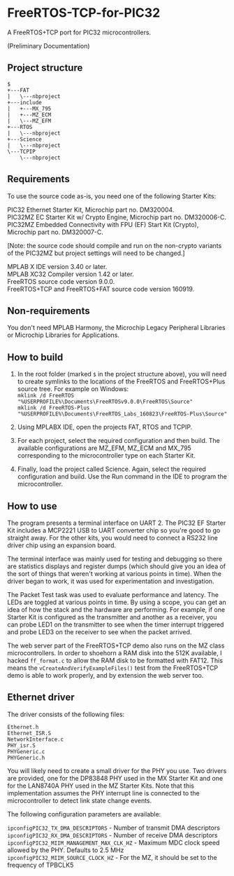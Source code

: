 # FreeRTOS-TCP-for-PIC32

A FreeRTOS+TCP port for PIC32 microcontrollers.

(Preliminary Documentation)

## Project structure

`$`  
`+---FAT`  
`|   \---nbproject`  
`+---include`  
`|   +---MX_795`  
`|   +---MZ_ECM`  
`|   \---MZ_EFM`  
`+---RTOS`  
`|   \---nbproject`  
`+---Science`  
`|   \---nbproject`  
`\---TCPIP`  
`    \---nbproject`  

## Requirements

To use the source code as-is, you need one of the following Starter Kits:

PIC32 Ethernet Starter Kit, Microchip part no. DM320004.  
PIC32MZ EC Starter Kit w/ Crypto Engine, Microchip part no. DM320006-C.  
PIC32MZ Embedded Connectivity with FPU (EF) Start Kit (Crypto), Microchip part no. DM320007-C.  

[Note: the source code should compile and run on the non-crypto variants of the PIC32MZ but project settings will need to be changed.]

MPLAB X IDE version 3.40 or later.  
MPLAB XC32 Compiler version 1.42 or later.  
FreeRTOS source code version 9.0.0.  
FreeRTOS+TCP and FreeRTOS+FAT source code version 160919.  

## Non-requirements

You don't need MPLAB Harmony, the Microchip Legacy Peripheral Libraries or Microchip Libraries for Applications.

## How to build

1. In the root folder (marked `$` in the project structure above), you will need to create symlinks to the locations of the FreeRTOS and FreeRTOS+Plus source tree. For example on Windows:  
`mklink /d FreeRTOS "%USERPROFILE%\Documents\FreeRTOSv9.0.0\FreeRTOS\Source"`  
`mklink /d FreeRTOS-Plus "%USERPROFILE%\Documents\FreeRTOS_Labs_160823\FreeRTOS-Plus\Source"`  

2. Using MPLABX IDE, open the projects FAT, RTOS and TCPIP.

3. For each project, select the required configuration and then build. The available configurations are MZ_EFM, MZ_ECM and MX_795 corresponding to the microcontroller type on each Starter Kit.

4. Finally, load the project called Science. Again, select the required configuration and build. Use the Run command in the IDE to program the microcontroller.

## How to use

The program presents a terminal interface on UART 2. The PIC32 EF Starter Kit includes a MCP2221 USB to UART converter chip so you're good to go straight away. For the other kits, you would need to connect a RS232 line driver chip using an expansion board.

The terminal interface was mainly used for testing and debugging so there are statistics displays and register dumps (which should give you an idea of the sort of things that weren't working at various points in time). When the driver began to work, it was used for experimentation and investigation.

The Packet Test task was used to evaluate performance and latency. The LEDs are toggled at various points in time. By using a scope, you can get an idea of how the stack and the hardware are performing. For example, if one Starter Kit is configured as the transmitter and another as a receiver, you can probe LED1 on the transmitter to see when the timer interrupt triggered and probe LED3 on the receiver to see when the packet arrived.

The web server part of the FreeRTOS+TCP demo also runs on the MZ class microcontrollers. In order to shoehorn a RAM disk into the 512K available, I hacked `ff_format.c` to allow the RAM disk to be formatted with FAT12. This means the `vCreateAndVerifyExampleFiles()` test from the FreeRTOS+TCP demo is able to work properly, and by extension the web server too.

## Ethernet driver

The driver consists of the following files:

`Ethernet.h`  
`Ethernet_ISR.S`  
`NetworkInterface.c`  
`PHY_isr.S`  
`PHYGeneric.c`  
`PHYGeneric.h`  

You will likely need to create a small driver for the PHY you use. Two drivers are provided, one for the DP83848 PHY used in the MX Starter Kit and one for the LAN8740A PHY used in the MZ Starter Kits. Note that this implementation assumes the PHY interrupt line is connected to the microcontroller to detect link state change events.

The following configuration parameters are available:

`ipconfigPIC32_TX_DMA_DESCRIPTORS` - Number of transmit DMA descriptors  
`ipconfigPIC32_RX_DMA_DESCRIPTORS` - Number of receive DMA descriptors  
`ipconfigPIC32_MIIM_MANAGEMENT_MAX_CLK_HZ` - Maximum MDC clock speed allowed by the PHY. Defaults to 2.5 MHz  
`ipconfigPIC32_MIIM_SOURCE_CLOCK_HZ` - For the MZ, it should be set to the frequency of TPBCLK5  
